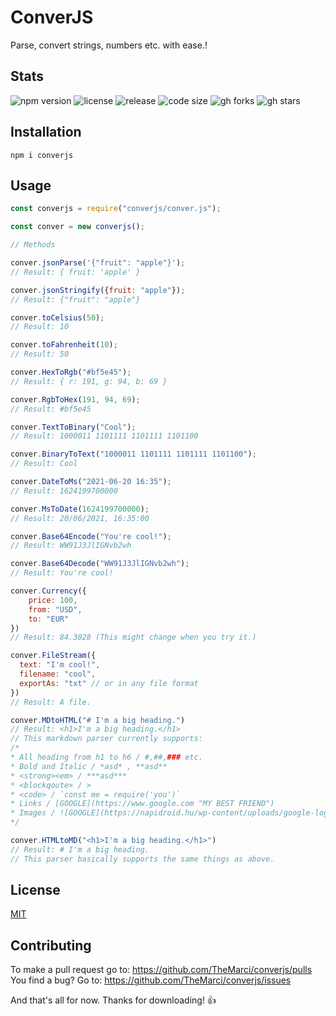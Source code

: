 # ConverJS

Parse, convert strings, numbers etc. with ease.!

## Stats
![npm version](https://img.shields.io/npm/v/converjs) ![license](https://img.shields.io/npm/l/converjs) ![release](https://img.shields.io/github/release-date/TheMarci/converjs) ![code size](https://img.shields.io/github/languages/code-size/TheMarci/converjs)
![gh forks](https://img.shields.io/github/forks/TheMarci/converjs?style=social) ![gh stars](https://img.shields.io/github/stars/TheMarci/converjs?style=social)

## Installation

`npm i converjs`

## Usage

```js
const converjs = require("converjs/conver.js");

const conver = new converjs();

// Methods   

conver.jsonParse('{"fruit": "apple"}');
// Result: { fruit: 'apple' }

conver.jsonStringify({fruit: "apple"});
// Result: {"fruit": "apple"}

conver.toCelsius(50);
// Result: 10

conver.toFahrenheit(10);
// Result: 50

conver.HexToRgb("#bf5e45");
// Result: { r: 191, g: 94, b: 69 }

conver.RgbToHex(191, 94, 69);
// Result: #bf5e45

conver.TextToBinary("Cool");
// Result: 1000011 1101111 1101111 1101100

conver.BinaryToText("1000011 1101111 1101111 1101100");
// Result: Cool

conver.DateToMs("2021-06-20 16:35");
// Result: 1624199700000

conver.MsToDate(1624199700000);
// Result: 20/06/2021, 16:35:00

conver.Base64Encode("You're cool!");
// Result: WW91J3JlIGNvb2wh

conver.Base64Decode("WW91J3JlIGNvb2wh");
// Result: You're cool!

conver.Currency({
    price: 100,
    from: "USD",
    to: "EUR"
})
// Result: 84.3028 (This might change when you try it.)

conver.FileStream({
  text: "I'm cool!",
  filename: "cool",
  exportAs: "txt" // or in any file format
})
// Result: A file.

conver.MDtoHTML("# I'm a big heading.")
// Result: <h1>I'm a big heading.</h1>
// This markdown parser currently supports:
/*
* All heading from h1 to h6 / #,##,### etc.
* Bold and Italic / *asd* , **asd**
* <strong><em> / ***asd***
* <blockqoute> / >
* <code> / `const me = require('you')`
* Links / [GOOGLE](https://www.google.com "MY BEST FRIEND")
* Images / ![GOOGLE](https://napidroid.hu/wp-content/uploads/google-logo-header-01.jpg)
*/

conver.HTMLtoMD("<h1>I'm a big heading.</h1>")
// Result: # I'm a big heading.
// This parser basically supports the same things as above.
```
## License
[MIT](https://github.com/TheMarci/converjs/blob/main/LICENSE)

## Contributing
To make a pull request go to: https://github.com/TheMarci/converjs/pulls
You find a bug? Go to: https://github.com/TheMarci/converjs/issues


And that's all for now. Thanks for downloading! 👍